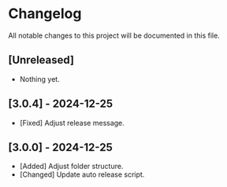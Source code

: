 # Changelog

All notable changes to this project will be documented in this file.

## [Unreleased]

- Nothing yet.

## [3.0.4] - 2024-12-25

- [Fixed] Adjust release message.

## [3.0.0] - 2024-12-25

- [Added] Adjust folder structure.
- [Changed] Update auto release script.
